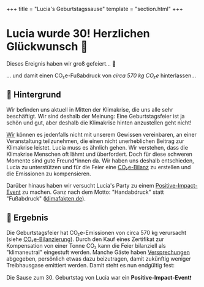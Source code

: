 +++
title = "Lucia's Geburtstagssause"
template = "section.html"
+++

# Lucia wurde 30! Herzlichen Glückwunsch 🥰

Dieses Ereignis haben wir groß gefeiert... 🥳

... und damit einen CO₂e-Fußabdruck von _circa 570 kg CO₂e_ hinterlassen...

## 🥱 Hintergrund

Wir befinden uns aktuell in Mitten der Klimakrise, die uns alle sehr beschäftigt. Wir sind deshalb der Meinung: Eine Geburtstagsfeier ist ja schön und gut, aber deshalb die Klimakrise hinten anzustellen geht nicht!

[Wir](about) können es jedenfalls nicht mit unserem Gewissen vereinbaren, an einer Veranstaltung teilzunehmen, die einen nicht unerheblichen Beitrag zur Klimakrise leistet. Lucia muss es ähnlich gehen. Wir verstehen, dass die Klimakrise Menschen oft lähmt und überfordert. Doch für diese schweren Momente sind gute Freund\*innen da. Wir haben uns deshalb entschieden, Lucia zu unterstützen und für die Feier eine [CO₂e-Bilanz](bilanzierung) zu erstellen und die Emissionen zu kompensieren.

Darüber hinaus haben wir versucht Lucia's Party zu einem [Positive-Impact-Event](commitment) zu machen. Ganz nach dem Motto: "Handabdruck" statt "Fußabdruck" ([klimafakten.de](https://www.klimafakten.de/meldung/handabdruck-statt-fussabdruck-ein-konzept-fuer-mehr-optimismus-im-klimaschutz)).

## 🤩 Ergebnis

Die Geburtstagsfeier hat CO₂e-Emissionen von circa 570 kg verursacht (siehe [CO₂e-Bilanzierung](bilanzierung)).
Durch den Kauf eines Zertifikat zur Kompensation von einer Tonne CO₂ kann die Feier bilanziell als "klimaneutral" eingestuft werden.
Manche Gäste haben [Versprechungen](commitment) abgegeben, persönlich etwas dazu beizutragen, damit zukünftig weniger Treibhausgase emittiert werden. Damit steht es nun endgültig fest:

Die Sause zum 30. Geburtstag von Lucia war ein **Positive-Impact-Event**❗

